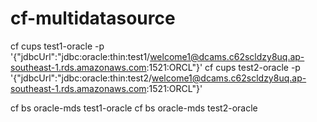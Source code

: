# cf-multidatasource

cf cups test1-oracle -p '{"jdbcUrl":"jdbc:oracle:thin:test1/welcome1@dcams.c62scldzy8uq.ap-southeast-1.rds.amazonaws.com:1521:ORCL"}'
cf cups test2-oracle -p '{"jdbcUrl":"jdbc:oracle:thin:test2/welcome1@dcams.c62scldzy8uq.ap-southeast-1.rds.amazonaws.com:1521:ORCL"}'

cf bs oracle-mds test1-oracle
cf bs oracle-mds test2-oracle
